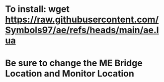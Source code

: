 # To install: wget https://raw.githubusercontent.com/Symbols97/ae/refs/heads/main/ae.lua

# Be sure to change the ME Bridge Location and Monitor Location